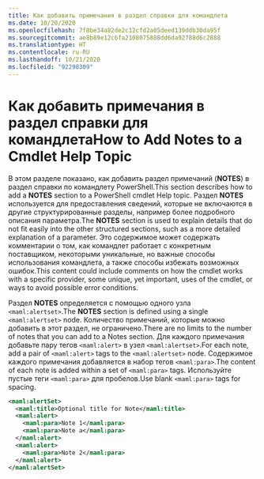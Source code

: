 ```yaml
---
title: Как добавить примечания в раздел справки для командлета
ms.date: 10/20/2020
ms.openlocfilehash: 7f8be34a82de2c12cfd2a05deed139ddb30da95f
ms.sourcegitcommit: ae8b89e12c6fa2108075888dd6da92788d6c2888
ms.translationtype: HT
ms.contentlocale: ru-RU
ms.lasthandoff: 10/21/2020
ms.locfileid: "92298309"
---
```

# <a name="how-to-add-notes-to-a-cmdlet-help-topic"></a><span data-ttu-id="4b15b-102">Как добавить примечания в раздел справки для командлета</span><span class="sxs-lookup"><span data-stu-id="4b15b-102">How to Add Notes to a Cmdlet Help Topic</span></span>

<span data-ttu-id="4b15b-103">В этом разделе показано, как добавить раздел примечаний (**NOTES**) в раздел справки по командлету PowerShell.</span><span class="sxs-lookup"><span data-stu-id="4b15b-103">This section describes how to add a **NOTES** section to a PowerShell cmdlet Help topic.</span></span> <span data-ttu-id="4b15b-104">Раздел **NOTES** используется для предоставления сведений, которые не включаются в другие структурированные разделы, например более подробного описания параметра.</span><span class="sxs-lookup"><span data-stu-id="4b15b-104">The **NOTES** section is used to explain details that do not fit easily into the other structured sections, such as a more detailed explanation of a parameter.</span></span> <span data-ttu-id="4b15b-105">Это содержимое может содержать комментарии о том, как командлет работает с конкретным поставщиком, некоторыми уникальные, но важные способы использования командлета, а также способы избежать возможных ошибок.</span><span class="sxs-lookup"><span data-stu-id="4b15b-105">This content could include comments on how the cmdlet works with a specific provider, some unique, yet important, uses of the cmdlet, or ways to avoid possible error conditions.</span></span>

<span data-ttu-id="4b15b-106">Раздел **NOTES** определяется с помощью одного узла `<maml:alertset>`.</span><span class="sxs-lookup"><span data-stu-id="4b15b-106">The **NOTES** section is defined using a single `<maml:alertset>` node.</span></span> <span data-ttu-id="4b15b-107">Количество примечаний, которые можно добавить в этот раздел, не ограничено.</span><span class="sxs-lookup"><span data-stu-id="4b15b-107">There are no limits to the number of notes that you can add to a Notes section.</span></span> <span data-ttu-id="4b15b-108">Для каждого примечания добавьте пару тегов `<maml:alert>` в узел `<maml:alertset>`.</span><span class="sxs-lookup"><span data-stu-id="4b15b-108">For each note, add a pair of `<maml:alert>` tags to the `<maml:alertset>` node.</span></span> <span data-ttu-id="4b15b-109">Содержимое каждого примечания добавляется в набор тегов `<maml:para>`.</span><span class="sxs-lookup"><span data-stu-id="4b15b-109">The content of each note is added within a set of `<maml:para>` tags.</span></span> <span data-ttu-id="4b15b-110">Используйте пустые теги `<maml:para>` для пробелов.</span><span class="sxs-lookup"><span data-stu-id="4b15b-110">Use blank `<maml:para>` tags for spacing.</span></span>

```xml
<maml:alertSet>
  <maml:title>Optional title for Note</maml:title>
  <maml:alert>
    <maml:para>Note 1</maml:para>
    <maml:para>Note a</maml:para>
  </maml:alert>
  <maml:alert>
    <maml:para>Note 2</maml:para>
  </maml:alert>
</maml:alertSet>
```
